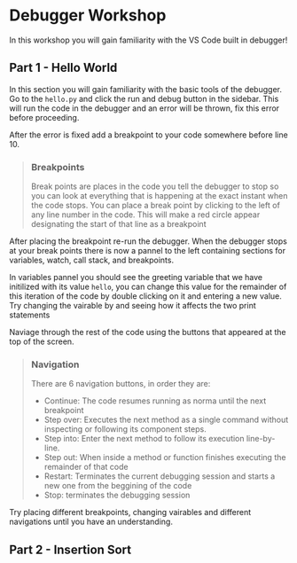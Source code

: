 # Debugger Workshop
In this workshop you will gain familiarity with the VS Code built in debugger!



## Part 1 - Hello World
In this section you will gain familiarity with the basic tools of the debugger. Go to the `hello.py`  and click the run and debug button in the sidebar. This will run the code in the debugger and an error will be thrown, fix this error before proceeding.

After the error is fixed add a breakpoint to your code somewhere before line 10.
>### Breakpoints
> Break points are places in the code you tell the debugger to stop so you can look at everything that is happening at the exact instant when the code stops. You can place a break point by clicking to the left of any line number in the code. This will make a red circle appear designating the start of that line as a breakpoint

After placing the breakpoint re-run the debugger. When the debugger stops at your break points there is now a pannel to the left containing sections for variables, watch, call stack, and breakpoints.

In variables pannel you should see the greeting variable that we have initilized with its value `hello`, you can change this value for the remainder of this iteration of the code by double clicking on it and entering a new value. Try changing the vairable by and seeing how it affects the two print statements

Naviage through the rest of the code using the buttons that appeared at the top of the screen.
>### Navigation
>There are 6 navigation buttons, in order they are:
>* Continue: The code resumes running as norma until the next breakpoint
>* Step over: Executes the next method as a single command without inspecting or following its component steps.
>* Step into: Enter the next method to follow its execution line-by-line.
>* Step out: When inside a method or function finishes executing the remainder of that code
>* Restart: Terminates the current debugging session and starts a new one from the beggining of the code
>* Stop: terminates the debugging session

Try placing different breakpoints, changing vairables and different navigations until you have an understanding.

## Part 2 - Insertion Sort

